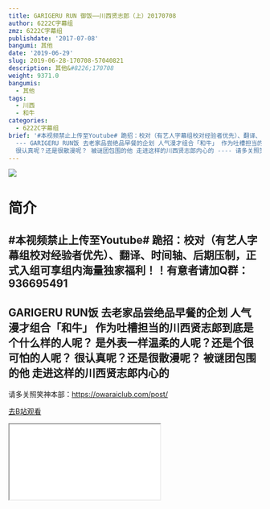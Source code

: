 ```yaml
---
title: GARIGERU RUN 御饭——川西贤志郎（上）20170708
author: 6222C字幕组
zmz: 6222C字幕组
publishdate: '2017-07-08'
bangumi: 其他
date: '2019-06-29'
slug: 2019-06-28-170708-57040821
description: 其他&#8226;170708
weight: 9371.0
bangumis:
  - 其他
tags:
  - 川西
  - 和牛
categories:
  - 6222C字幕组
brief: '#本视频禁止上传至Youtube# 跪招：校对（有艺人字幕组校对经验者优先）、翻译、时间轴、后期压制，正式入组可享组内海量独家福利！！有意者请加Q群：936695491
  --- GARIGERU RUN饭 去老家品尝绝品早餐的企划 人气漫才组合「和牛」 作为吐槽担当的川西贤志郎到底是个什么样的人呢？ 是外表一样温柔的人呢？还是个很可怕的人呢？
  很认真呢？还是很散漫呢？ 被谜团包围的他 走进这样的川西贤志郎内心的 ---- 请多关照笑神本部：https://owaraiclub.com/post/'
---
```

![](https://raw.githubusercontent.com/tcgriffith/owaraisite/master/static/tmpimg/3bae2398d8508bb64e1a95f1b6c695cf4378bb0d.jpg.480.jpg)
# 简介  
#本视频禁止上传至Youtube#
跪招：校对（有艺人字幕组校对经验者优先）、翻译、时间轴、后期压制，正式入组可享组内海量独家福利！！有意者请加Q群：936695491
---
GARIGERU RUN饭
去老家品尝绝品早餐的企划
人气漫才组合「和牛」
作为吐槽担当的川西贤志郎到底是个什么样的人呢？
是外表一样温柔的人呢？还是个很可怕的人呢？
很认真呢？还是很散漫呢？
被谜团包围的他
走进这样的川西贤志郎内心的
----
请多关照笑神本部：https://owaraiclub.com/post/  

[去B站观看](https://www.bilibili.com/video/av57040821/)
<div class ="resp-container"><iframe class="testiframe" src="//player.bilibili.com/player.html?aid=57040821"", scrolling="no", allowfullscreen="true" > </iframe></div> 
